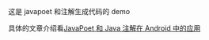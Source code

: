 这是 javapoet 和注解生成代码的 demo

具体的文章介绍看[JavaPoet 和 Java 注解在 Android 中的应用](http://www.yxhuang.com/2018/09/09/JavaPoet-Annotation-in-android/)



